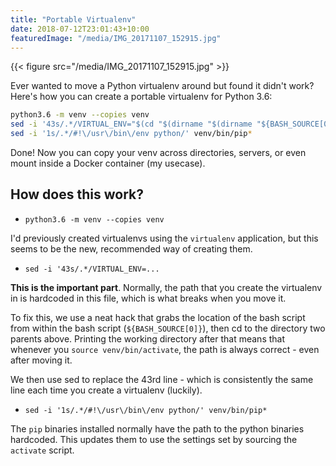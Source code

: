 ```yaml
---
title: "Portable Virtualenv"
date: 2018-07-12T23:01:43+10:00
featuredImage: "/media/IMG_20171107_152915.jpg"
---
```


{{< figure src="/media/IMG_20171107_152915.jpg" >}}

Ever wanted to move a Python virtualenv around but found it didn't work? Here's how you can create a portable virtualenv for Python 3.6:

```bash
python3.6 -m venv --copies venv
sed -i '43s/.*/VIRTUAL_ENV="$(cd "$(dirname "$(dirname "${BASH_SOURCE[0]}" )")" \&\& pwd)"/' venv/bin/activate
sed -i '1s/.*/#!\/usr\/bin\/env python/' venv/bin/pip*
```

Done! Now you can copy your venv across directories, servers, or even mount inside a Docker container (my usecase).

## How does this work?

  * `python3.6 -m venv --copies venv`

I'd previously created virtualenvs using the `virtualenv` application, but this seems to be the new, recommended way of creating them.

  * `sed -i '43s/.*/VIRTUAL_ENV=...`
  
**This is the important part**. Normally, the path that you create the virtualenv in is hardcoded in this file, which is what breaks when you move it. 

To fix this, we use a neat hack that grabs the location of the bash script from within the bash script (`${BASH_SOURCE[0]}`), then cd to the directory two parents above. Printing the working directory after that means that whenever you `source venv/bin/activate`, the path is always correct - even after moving it.

We then use sed to replace the 43rd line - which is consistently the same line each time you create a virtualenv (luckily).

  * `sed -i '1s/.*/#!\/usr\/bin\/env python/' venv/bin/pip*`

The `pip` binaries installed normally have the path to the python binaries hardcoded. This updates them to use the settings set by sourcing the `activate` script.
